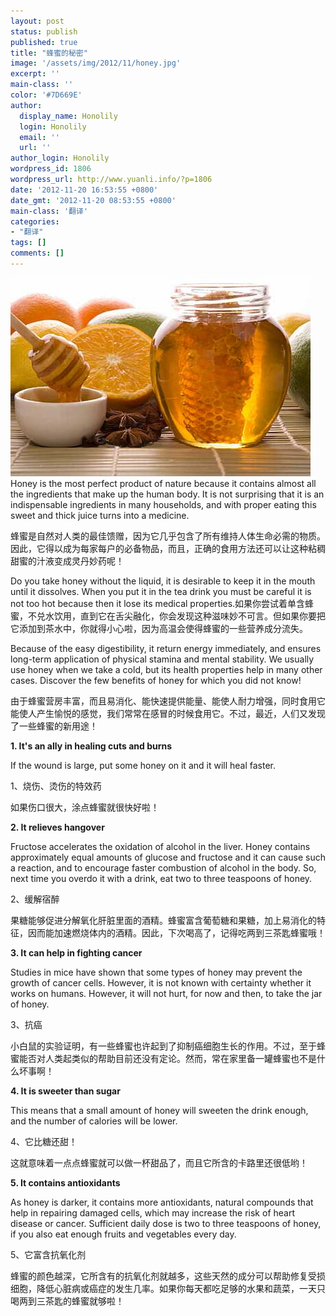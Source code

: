 ```yaml
---
layout: post
status: publish
published: true
title: "蜂蜜的秘密"
image: '/assets/img/2012/11/honey.jpg'
excerpt: ''
main-class: ''
color: '#7D669E'
author:
  display_name: Honolily
  login: Honolily
  email: ''
  url: ''
author_login: Honolily
wordpress_id: 1806
wordpress_url: http://www.yuanli.info/?p=1806
date: '2012-11-20 16:53:55 +0800'
date_gmt: '2012-11-20 08:53:55 +0800'
main-class: '翻译'
categories:
- "翻译"
tags: []
comments: []
---
```

[![yuanli info image](/assets/img/2012/11/honey.jpg)](/assets/img/2012/11/honey.jpg)Honey is the most perfect product of nature because it contains almost all the ingredients that make up the human body. It is not surprising that it is an indispensable ingredients in many households, and with proper eating this sweet and thick juice turns into a medicine.

蜂蜜是自然对人类的最佳馈赠，因为它几乎包含了所有维持人体生命必需的物质。因此，它得以成为每家每户的必备物品，而且，正确的食用方法还可以让这种粘稠甜蜜的汁液变成灵丹妙药呢！

Do you take honey without the liquid, it is desirable to keep it in the mouth until it dissolves. When you put it in the tea drink you must be careful it is not too hot because then it lose its medical properties.如果你尝试着单含蜂蜜，不兑水饮用，直到它在舌尖融化，你会发现这种滋味妙不可言。但如果你要把它添加到茶水中，你就得小心啦，因为高温会使得蜂蜜的一些营养成分流失。

Because of the easy digestibility, it return energy immediately, and ensures long-term application of physical stamina and mental stability. We usually use honey when we take a cold, but its health properties help in many other cases. Discover the few benefits of honey for which you did not know!

由于蜂蜜营房丰富，而且易消化、能快速提供能量、能使人耐力增强，同时食用它能使人产生愉悦的感觉，我们常常在感冒的时候食用它。不过，最近，人们又发现了一些蜂蜜的新用途！

**1. It's an ally in healing cuts and burns**

If the wound is large, put some honey on it and it will heal faster.

1、烧伤、烫伤的特效药

如果伤口很大，涂点蜂蜜就很快好啦！

**2. It relieves hangover**

Fructose accelerates the oxidation of alcohol in the liver. Honey contains approximately equal amounts of glucose and fructose and it can cause such a reaction, and to encourage faster combustion of alcohol in the body. So, next time you overdo it with a drink, eat two to three teaspoons of honey.

2、缓解宿醉

果糖能够促进分解氧化肝脏里面的酒精。蜂蜜富含葡萄糖和果糖，加上易消化的特征，因而能加速燃烧体内的酒精。因此，下次喝高了，记得吃两到三茶匙蜂蜜哦！

**3. It can help in fighting cancer**

Studies in mice have shown that some types of honey may prevent the growth of cancer cells. However, it is not known with certainty whether it works on humans. However, it will not hurt, for now and then, to take the jar of honey.

3、抗癌

小白鼠的实验证明，有一些蜂蜜也许起到了抑制癌细胞生长的作用。不过，至于蜂蜜能否对人类起类似的帮助目前还没有定论。然而，常在家里备一罐蜂蜜也不是什么坏事啊！

**4. It is sweeter than sugar**

This means that a small amount of honey will sweeten the drink enough, and the number of calories will be lower.

4、它比糖还甜！

这就意味着一点点蜂蜜就可以做一杯甜品了，而且它所含的卡路里还很低哟！

**5. It contains antioxidants**

As honey is darker, it contains more antioxidants, natural compounds that help in repairing damaged cells, which may increase the risk of heart disease or cancer. Sufficient daily dose is two to three teaspoons of honey, if you also eat enough fruits and vegetables every day.

5、它富含抗氧化剂

蜂蜜的颜色越深，它所含有的抗氧化剂就越多，这些天然的成分可以帮助修复受损细胞，降低心脏病或癌症的发生几率。如果你每天都吃足够的水果和蔬菜，一天只喝两到三茶匙的蜂蜜就够啦！


